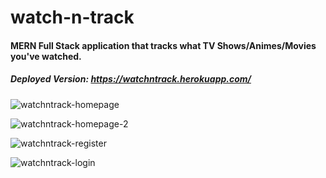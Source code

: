 # watch-n-track

#### MERN Full Stack application that tracks what TV Shows/Animes/Movies you've watched.

##### Deployed Version: https://watchntrack.herokuapp.com/

![watchntrack-homepage](https://user-images.githubusercontent.com/44681780/76716906-14c6a100-66ef-11ea-9ca9-0d24ac322218.jpg)

![watchntrack-homepage-2](https://user-images.githubusercontent.com/44681780/76716910-17c19180-66ef-11ea-9e1e-a42d2ad24c02.jpg)

![watchntrack-register](https://user-images.githubusercontent.com/44681780/76716912-185a2800-66ef-11ea-9a74-b73e853d4491.jpg)

![watchntrack-login](https://user-images.githubusercontent.com/44681780/76716911-17c19180-66ef-11ea-8471-32e274ff27b3.jpg)
